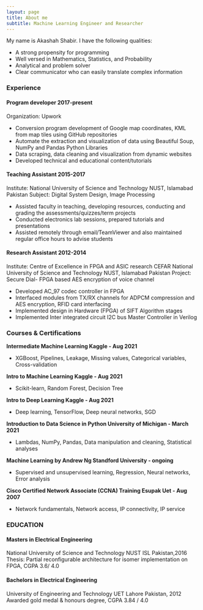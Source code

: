 ```yaml
---
layout: page
title: About me
subtitle: Machine Learning Engineer and Researcher
---
```


My name is Akashah Shabir. I have the following qualities:

- A strong propensity for programming
- Well versed in Mathematics, Statistics, and Probability
- Analytical and problem solver
- Clear communicator who can easily translate complex information


### Experience
#### Program developer 2017-present
Organization: Upwork
- Conversion program development of Google map coordinates, KML from map tiles using GitHub repositories 
- Automate the extraction and visualization of data using Beautiful Soup, NumPy and Pandas Python Libraries 
- Data scraping, data cleaning and visualization from dynamic websites
- Developed technical and educational content/tutorials

#### Teaching Assistant 2015-2017 
Institute: National University of Science and Technology NUST, Islamabad Pakistan
Subject: Digital System Design, Image Processing 
- Assisted faculty in teaching, developing resources, conducting and grading the assessments/quizzes/term projects
- Conducted electronics lab sessions, prepared tutorials and presentations 
- Assisted remotely through email/TeamViewer and also maintained regular office hours to advise students

#### Research Assistant 2012-2014
Institute: Centre of Excellence in FPGA and ASIC research CEFAR
National University of Science and Technology NUST, Islamabad Pakistan 
Project: Secure Dial- FPGA based AES encryption of voice channel 
- Developed AC_97 codec controller in FPGA 
- Interfaced modules from TX/RX channels for ADPCM compression and AES encryption, RFID card interfacing
- Implemented design in Hardware (FPGA) of SIFT Algorithm stages
- Implemented Inter integrated circuit I2C bus Master Controller in Verilog

### Courses & Certifications
**Intermediate Machine Learning Kaggle - Aug 2021**
- XGBoost, Pipelines, Leakage, Missing values, Categorical variables, Cross-validation

**Intro to Machine Learning Kaggle - Aug 2021**
- Scikit-learn, Random Forest, Decision Tree

**Intro to Deep Learning Kaggle - Aug 2021**
- Deep learning, TensorFlow, Deep neural networks, SGD

**Introduction to Data Science in Python University of Michigan - March 2021**
- Lambdas, NumPy, Pandas, Data manipulation and cleaning, Statistical analyses

**Machine Learning by Andrew Ng Standford University - ongoing**
- Supervised and unsupervised learning, Regression, Neural networks, Error analysis

**Cisco Certified Network Associate (CCNA) Training Esupak Uet - Aug 2007**
- Network fundamentals, Network access, IP connectivity, IP service

### EDUCATION
#### Masters in Electrical Engineering 
National University of Science and Technology NUST ISL Pakistan,2016 \
Thesis: Partial reconfigurable architecture for isomer implementation on FPGA, CGPA 3.6/ 4.0

#### Bachelors in Electrical Engineering 
University of Engineering and Technology UET Lahore Pakistan, 2012 \
Awarded gold medal & honours degree, CGPA 3.84 / 4.0
